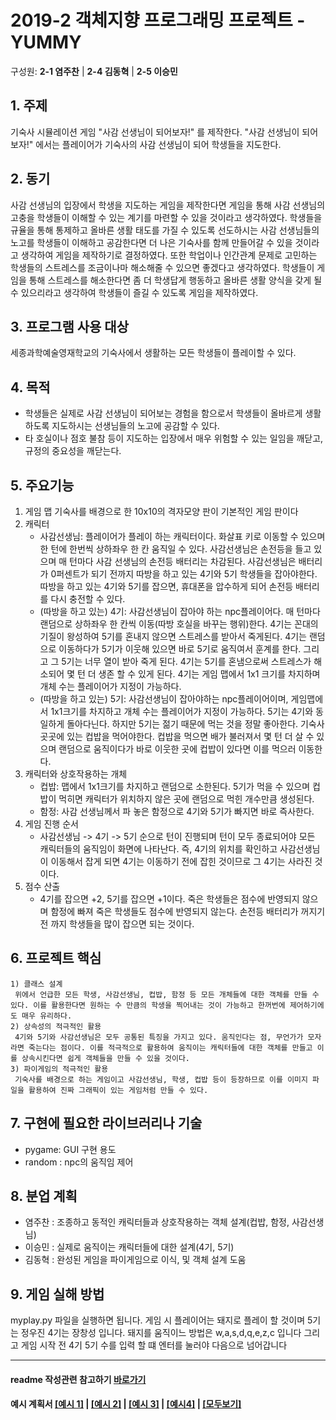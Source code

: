 # 2019-2 객체지향 프로그래밍 프로젝트 - YUMMY
구성원: **2-1 염주찬** | **2-4 김동혁** | **2-5 이승민**

## 1. 주제
기숙사 시뮬레이션 게임 "사감 선생님이 되어보자!" 를 제작한다. "사감 선생님이 되어보자!" 에서는 플레이어가 기숙사의 사감 선생님이 되어 학생들을 지도한다.

## 2. 동기
사감 선생님의 입장에서 학생을 지도하는 게임을 제작한다면 게임을 통해 사감 선생님의 고충을 학생들이 이해할 수 있는 계기를 마련할 수 있을 것이라고 생각하였다. 학생들을 규율을 통해 통제하고 올바른 생활 태도를 가질 수 있도록 선도하시는 사감 선생님들의 노고를 학생들이 이해하고 공감한다면 더 나은 기숙사를 함께 만들어갈 수 있을 것이라고 생각하여 게임을 제작하기로 결정하였다. 또한 학업이나 인간관계 문제로 고민하는 학생들의 스트레스를 조금이나마 해소해줄 수 있으면 좋겠다고 생각하였다. 학생들이 게임을 통해 스트레스를 해소한다면 좀 더 학생답게 행동하고 올바른 생활 양식을 갖게 될 수 있으리라고 생각하여 학생들이 즐길 수 있도록 게임을 제작하였다.

## 3. 프로그램 사용 대상
세종과학예술영재학교의 기숙사에서 생활하는 모든 학생들이 플레이할 수 있다.

## 4. 목적
  * 학생들은 실제로 사감 선생님이 되어보는 경험을 함으로서 학생들이 올바르게 생활하도록 지도하시는 선생님들의 노고에 공감할 수 있다.
  * 타 호실이나 점호 불참 등이 지도하는 입장에서 매우 위험할 수 있는 일임을 깨닫고, 규정의 중요성을 깨닫는다.

## 5. 주요기능
   1) 게임 맵
    기숙사를 배경으로 한 10x10의 격자모양 판이 기본적인 게임 판이다
   2) 캐릭터
      + 사감선생님:
         플레이어가 플레이 하는 캐릭터이다. 화살표 키로 이동할 수 있으며 한 턴에 한번씩 상하좌우 한 칸 움직일 수 있다. 사감선생님은 손전등을 들고 있으며 매 턴마다 사감 선생님의 손전등 배터리는 차감된다. 사감선생님은 배터리가 0퍼센트가 되기 전까지 따방을 하고 있는 4기와 5기 학생들을 잡아야한다. 따방을 하고 있는 4기와 5기를 잡으면, 휴대폰을 압수하게 되어 손전등 배터리를 다시 충전할 수 있다.
      + (따방을 하고 있는) 4기:
           사감선생님이 잡아야 하는 npc플레이어다. 매 턴마다 랜덤으로 상하좌우 한 칸씩 이동(따방 호실을 바꾸는 행위)한다. 4기는 꼰대의 기질이 왕성하여 5기를 혼내지 않으면 스트레스를 받아서 죽게된다. 4기는 랜덤으로 이동하다가 5기가 이웃해 있으면 바로 5기로 움직여서 훈계를 한다. 그리고 그 5기는 너무 열이 받아 죽게 된다. 4기는 5기를 혼냄으로써 스트레스가 해소되어 몇 턴 더 생존 할 수 있게 된다. 4기는 게임 맵에서 1x1 크기를 차지하며 개체 수는 플레이어가 지정이 가능하다.
      + (따방을 하고 있는) 5기:
        사감선생님이 잡아야하는 npc플레이어이며, 게임맵에서 1x1크기를 차지하고 개체 수는 플레이어가 지정이 가능하다. 5기는 4기와 동일하게 돌아다닌다. 하지만 5기는 젊기 때문에 먹는 것을 정말 좋아한다. 기숙사 곳곳에 있는 컵밥을 먹어야한다. 컵밥을 먹으면 배가 불러져서 몇 턴 더 살 수 있으며 랜덤으로 움직이다가 바로 이웃한 곳에 컵밥이 있다면 이를 먹으러 이동한다.
   3) 캐릭터와 상호작용하는 개체
      + 컵밥:
        맵에서 1x1크기를 차지하고 랜덤으로 소한된다. 5기가 먹을 수 있으며 컵밥이 먹히면 캐릭터가 위치하지 않은 곳에 랜덤으로 먹힌 개수만큼 생성된다.
      + 함정:
        사감 선생님께서 파 놓은 함정으로 4기와 5기가 빠지면 바로 즉사한다.
   4) 게임 진행 순서
      + 사감선생님 -> 4기 -> 5기 순으로 턴이 진행되며 턴이 모두 종료되어야 모든 캐릭터들의 움직임이 화면에 나타난다. 즉, 4기의 위치를 확인하고 사감선생님이 이동해서 잡게 되면 4기는 이동하기 전에 잡힌 것이므로 그 4기는 사라진 것이다.
   5) 점수 산출
       + 4기를 잡으면 +2, 5기를 잡으면 +1이다. 죽은 학생들은 점수에 반영되지 않으며 함정에 빠져 죽은 학생들도 점수에 반영되지 않는다. 손전등 배터리가 꺼지기 전 까지 학생들을 많이 잡으면 되는 것이다.

## 6. 프로젝트 핵심
    1) 클래스 설계
     위에서 언급한 모든 학생, 사감선생님, 컵밥, 함정 등 모든 개체들에 대한 객체를 만들 수 있다. 이를 활용한다면 원하는 수 만큼의 학생을 찍어내는 것이 가능하고 한꺼번에 제어하기에도 매우 유리하다.
    2) 상속성의 적극적인 활용
     4기와 5기와 사감선생님은 모두 공통된 특징을 가지고 있다. 움직인다는 점, 무언가가 모자라면 죽는다는 점이다. 이를 적극적으로 활용하여 움직이는 캐릭터들에 대한 객체를 만들고 이를 상속시킨다면 쉽게 객체들을 만들 수 있을 것이다.
    3) 파이게임의 적극적인 활용
     기숙사를 배경으로 하는 게임이고 사감선생님, 학생, 컵밥 등이 등장하므로 이를 이미지 파일을 활용하여 진짜 그래픽이 있는 게임처럼 만들 수 있다.

## 7. 구현에 필요한 라이브러리나 기술
   + pygame: GUI 구현 용도
   + random : npc의 움직임 제어

## 8. **분업 계획**
+ 염주찬 : 조종하고 동적인 캐릭터들과 상호작용하는 객체 설계(컵밥, 함정, 사감선생님)
+ 이승민 : 실제로 움직이는 캐릭터들에 대한 설계(4기, 5기)
+ 김동혁 : 완성된 게임을 파이게임으로 이식, 및 객체 설계 도움

## 9. 게임 실해 방법
myplay.py 파일을 실행하면 됩니다. 게임 시 플레이어는 돼지로 플레이 할 것이며 5기는 정우진 4기는 장창성 입니다. 돼지를 움직이느 방법은 w,a,s,d,q,e,z,c 입니다
그리고 게임 시작 전 4기 5기 수를 입력 할 떄 엔터를 눌러야 다음으로 넘어갑니다

<hr>

#### readme 작성관련 참고하기 [바로가기](https://heropy.blog/2017/09/30/markdown/)

#### 예시 계획서 [[예시 1]](https://docs.google.com/document/d/1hcuGhTtmiTUxuBtr3O6ffrSMahKNhEj33woE02V-84U/edit?usp=sharing) | [[예시 2]](https://docs.google.com/document/d/1FmxTZvmrroOW4uZ34Xfyyk9ejrQNx6gtsB6k7zOvHYE/edit?usp=sharing) | [[예시 3]](https://github.com/goldmango328/2018-OOP-Python-Light) | [[예시4]](https://github.com/ssy05468/2018-OOP-Python-lightbulb) | [[모두보기]](https://github.com/kadragon/oop_project_ex/network/members)

